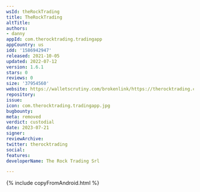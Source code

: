 ```yaml
---
wsId: theRockTrading
title: TheRockTrading
altTitle: 
authors:
- danny
appId: com.therocktrading.tradingapp
appCountry: us
idd: '1586942947'
released: 2021-10-05
updated: 2022-07-12
version: 1.6.1
stars: 0
reviews: 0
size: '37954560'
website: https://walletscrutiny.com/brokenlink/https://therocktrading.com/
repository: 
issue: 
icon: com.therocktrading.tradingapp.jpg
bugbounty: 
meta: removed
verdict: custodial
date: 2023-07-21
signer: 
reviewArchive: 
twitter: therocktrading
social: 
features: 
developerName: The Rock Trading Srl

---
```


{% include copyFromAndroid.html %}
